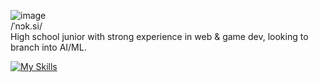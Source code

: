 ![image](https://github.com/user-attachments/assets/d872ff73-60f2-4f43-8b30-695c3028a557)  
/ˈnɔk.si/  
High school junior with strong experience in web & game dev, looking to branch into AI/ML.


[![My Skills](https://skillicons.dev/icons?i=html,css,js,tailwind,react,vite,lua,py,figma,latex,arduino,robloxstudio&theme=dark)](https://skillicons.dev)



<!--TBD more PYthon, electron, nextjs, typescript

**n0x1/n0x1** is a ✨ _special_ ✨ repository because its `README.md` (this file) appears on your GitHub profile.


Here are some ideas to get you started:

- 🔭 I’m currently working on ...
- 🌱 I’m currently learning ...
- 👯 I’m looking to collaborate on ...
- 🤔 I’m looking for help with ...
- 💬 Ask me about ...
- 📫 How to reach me: ...
- 😄 Pronouns: ...
- ⚡ Fun fact: ...
-->
